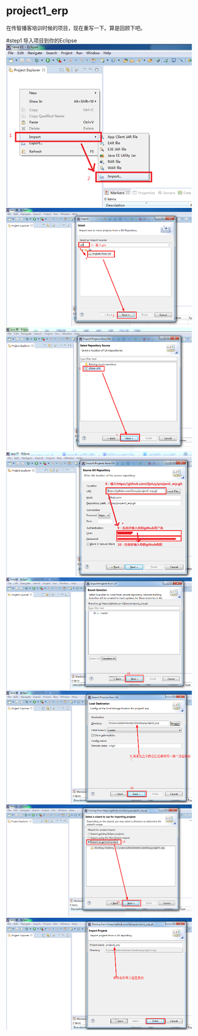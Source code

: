 # project1_erp
在传智播客培训时候的项目，现在重写一下。算是回顾下吧。

#step1 导入项目到你的Eclipse
</br>![第1步](https://github.com/Qoiuy/project1_erp/blob/master/markdown_use/image/1_20170322184124.png)
</br>![第2步](https://github.com/Qoiuy/project1_erp/blob/master/markdown_use/image/2_20170322184657.png)
</br>![第3步](https://github.com/Qoiuy/project1_erp/blob/master/markdown_use/image/3_20170322184837.png)
</br>![第4步](https://github.com/Qoiuy/project1_erp/blob/master/markdown_use/image/4_20170322185330.png)
</br>![第5步](https://github.com/Qoiuy/project1_erp/blob/master/markdown_use/image/5_20170322185845.png)
</br>![第6步](https://github.com/Qoiuy/project1_erp/blob/master/markdown_use/image/6_20170322190036.png)
</br>![第7步](https://github.com/Qoiuy/project1_erp/blob/master/markdown_use/image/7_20170322190140.png)
</br>![第8步](https://github.com/Qoiuy/project1_erp/blob/master/markdown_use/image/8_20170322190217.png)



